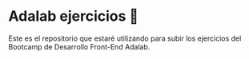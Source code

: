 # Adalab ejercicios 💙

Este es el repositorio que estaré utilizando para subir los ejercicios del Bootcamp de Desarrollo Front-End Adalab.
